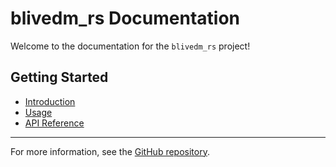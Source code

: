 # blivedm_rs Documentation

Welcome to the documentation for the `blivedm_rs` project!

## Getting Started

- [Introduction](README.md)
- [Usage](usage.md)
- [API Reference](api.md)

---

For more information, see the [GitHub repository](https://github.com/jiahaoxiang2000/blivedm_rs).
